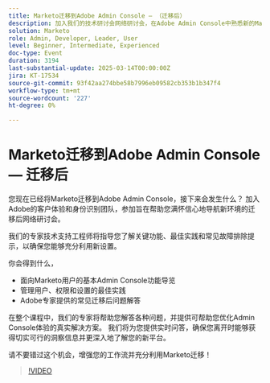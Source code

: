 ```yaml
---
title: Marketo迁移到Adobe Admin Console — （迁移后）
description: 加入我们的技术研讨会网络研讨会，在Adobe Admin Console中熟悉新的Marketo设置！ 从Adobe的客户体验和身份团队了解关键功能、最佳实践和故障诊断提示。 获得有关管理用户、权限和设置的见解，并获得迁移后常见问题的答案。 不要错过针对真实解决方案和切实可行的洞察以优化工作流的实时问答！
solution: Marketo
role: Admin, Developer, Leader, User
level: Beginner, Intermediate, Experienced
doc-type: Event
duration: 3194
last-substantial-update: 2025-03-14T00:00:00Z
jira: KT-17534
source-git-commit: 93f42aa274bbe58b7996eb09582cb353b1b347f4
workflow-type: tm+mt
source-wordcount: '227'
ht-degree: 0%

---
```



# Marketo迁移到Adobe Admin Console — 迁移后


您现在已经将Marketo迁移到Adobe Admin Console，接下来会发生什么？ 加入Adobe的客户体验和身份识别团队，参加旨在帮助您满怀信心地导航新环境的迁移后网络研讨会。

我们的专家技术支持工程师将指导您了解关键功能、最佳实践和常见故障排除提示，以确保您能够充分利用新设置。

你会得到什么，

* 面向Marketo用户的基本Admin Console功能导览
* 管理用户、权限和设置的最佳实践
* Adobe专家提供的常见迁移后问题解答

在整个课程中，我们的专家将帮助您解答各种问题，并提供可帮助您优化Admin Console体验的真实解决方案。 我们将为您提供实时问答，确保您离开时能够获得切实可行的洞察信息并更深入地了解您的新平台。

请不要错过这个机会，增强您的工作流并充分利用Marketo迁移！

>[!VIDEO](https://video.tv.adobe.com/v/3451635/?learn=on&enablevpops)
